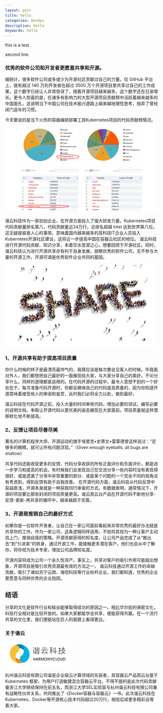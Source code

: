 ```yaml
---
layout: post
title: hello
categories: DevOps
description: hello
keywords: hello
---
```


this is a test.

second line.


### 优秀的软件公司和开发者更愿意共享和开源。

据统计，很多软件公司或多或少为开源社区贡献过自己的力量。仅 GitHub 平台上，就有超过 140 万的开发者在超过 3500 万个开源项目里共享过自己的工作成果。这个数字已经让人非常惊讶了，随着开源项目越来越多，这个数字还在日渐增长。更令人惊喜的是，在诸多有影响力的大型开源项目贡献榜中活跃着越来越多的中国面孔，这说明当下中国公司在技术振兴道路上越来越地理性思考，抛弃了曾经闭门造车的习惯。

今天要说的是当下火热的容器编排部署工具Kubernetes项目的代码贡献榜情况。

![代码贡献榜](/images/posts/20170217_1.png)

谐云科技作为一家初创企业，在开源方面投入了强大研发力量，Kubernetes项目代码贡献量排名第八，代码贡献量近24万行，总排名超越 Intel 达到世界第八位。这无疑是振奋人心的事情，意味着国内越来越多的高科技IT企业人员投入Kubernetes开源社区建设，这将近一步提高中国在容器云社区的地位。
谐云科技进行开源代码贡献、知识分享，本着饮水思源之心，想要回馈于开源社区。同时，谐云科技认为进行开源共享亦有利于自身发展，放眼优秀的软件公司，无不参与大量的开源工作，开源可谓是优秀软件企业共同的基因。

![share](/images/posts/20170217_2.png)

### 1、开源共享有助于提高项目质量

你什么时候的样子是最漂亮最帅气的，我猜应该是每次要会见客人的时候。毕竟面对外人，我们都想把自己最好的一面展现给大家，与大家分享自己的美好。不论分享什么，同样的道理都是适用的。在代码开源的过程中，最令人意想不到的一个好处在于，每次准备代码开源时，你都会确保自己的代码是高质量的，因为你知道开源意味着接受他人的审阅和鉴赏，此时我们必将全力以赴，做到最好。

谐云科技在代码开源之前，投入大量的时间审核代码，增加必要的测试，编写必要的说明文档，争取让开源代码以更优美的姿态展现在大家面前。项目质量就这样潜移默化地不断提高。

### 2、反馈让项目尽善尽美

著名的计算机程序大师、开源运动的旗手埃里克•史蒂文•雷蒙德曾这样说过：“足够多的眼睛，就可让所有问题浮现。”（Given enough eyeballs, all bugs are shallow）

共享代码还能收获更多的反馈，代码分享收获的所有正面评价和负面评价，都是进一步学习和提高的机会。有时候我们会发现自己在交流分享一些内容时没有表现得很好，或是遗漏了分享中非常重要的部分、或是某个问题的一个完全不同的视角没有考虑到，得到反馈有助于自我改善。
在开源代码方面，谐云科技从代码反馈中获益匪浅，开源本身就是一种获取同行审查的方式。有数据表明，通常情况下，开源的项目要比那些封闭的项目质量更高。谐云观云台产品在开源代码不断地分享-反馈-更新-再共享的循环中，越来越趋于完善。

### 3、开源是推销自己的最好方式

如果你是一位软件开发者，让自己在一家公司面前看起来非常优秀的最好办法就是共享你的工作。作为一家公司，这条逻辑同样适用，不妨将其视为一种让客户主动找上门，推销自我的策略。开源贡献获得的知名度，让公司产品完成了从“推出去“到”引进来“的转身，通过开源工作，能接触更多潜在客户，他们也会从中了解你，将你视为技术专家，增加公司品牌知名度。

开源内容将成为公司一个永久性资产。事实上，共享对客户的吸引作用可能超出想象，开源项目是吸引优秀资源最有效的方法之一， 谐云科技通过开源工作的卓越贡献，吸引了诸如苏宁云商、海信科技等行业标杆企业，我们都知道，优秀的企业更愿意与同样优秀的企业抱团。

## 结语

分享的文化是软件行业和硅谷能够取得成功的原因之一。相比华尔街的保密文化，科技行业相对是比较开放的。如果大家都能学会共享，便能获得共赢。在一个流行共享的文化里，我们便能站在巨人的肩膀上看得更远。

### 关于谐云

![logo](/images/posts/20170217_3.png)

杭州谐云科技有限公司谐是企业级云计算领域的先驱者，其容器云产品观云台基于 Kubernetes 框架，为用户打造敏捷混合容器云平台。不得不提的是此次代码贡献量浙江大学继续保持在前五名，而浙江大学SEL实验室与杭州谐云科技有限公司兼有战略性伙伴关系，共同推出了《Docker容器与容器云》一书。此次谐云科技在Kubernetes、Docker等开源核心技术代码超过20万行，相信后续更多精彩会等着大家。
